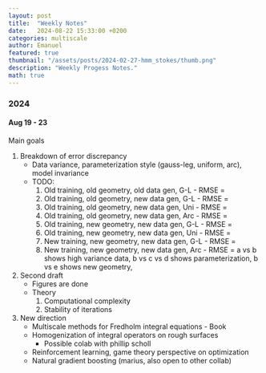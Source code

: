 ```yaml
---
layout: post
title:  "Weekly Notes"
date:   2024-08-22 15:33:00 +0200
categories: multiscale
author: Emanuel
featured: true
thumbnail: "/assets/posts/2024-02-27-hmm_stokes/thumb.png"
description: "Weekly Progess Notes."
math: true
---
```



### 2024

#### Aug 19 - 23

Main goals
1) Breakdown of error discrepancy
   * Data variance, parameterization style (gauss-leg, uniform, arc), model invariance
   * TODO:
     1) Old training, old geometry, old data gen, G-L - RMSE = 
     2) Old training, old geometry, new data gen, G-L - RMSE = 
     3) Old training, old geometry, new data gen, Uni - RMSE = 
     4) Old training, old geometry, new data gen, Arc - RMSE = 
     5) Old training, new geometry, new data gen, G-L - RMSE = 
     6) Old training, new geometry, new data gen, Uni - RMSE = 
     7) New training, new geometry, new data gen, G-L - RMSE = 
     8) New training, new geometry, new data gen, Arc - RMSE = 
    a vs b shows high variance data, b vs c vs d shows parameterization, b vs e shows new geometry,  
2) Second draft
   * Figures are done 
   * Theory
      1) Computational complexity
      2) Stability of iterations
3) New direction
    * Multiscale methods for Fredholm integral equations - Book
    * Homogenization of integral operators on rough surfaces
      * Possible colab with phillip scholl
    * Reinforcement learning, game theory perspective on optimization 
    * Natural gradient boosting (marius, also open to other collab)

